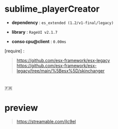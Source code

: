 # sublime_playerCreator

- __dependency__ : ``es_extended (1.2/v1-final/legacy)``

- __library__ : ``RageUI v2.1.7``

- __conso cpu@client__ : ``0.00ms``

[require] :

> https://github.com/esx-framework/esx-legacy
> https://github.com/esx-framework/esx-legacy/tree/main/%5Besx%5D/skinchanger

#

:fr:

# preview

> https://streamable.com/jlc9el